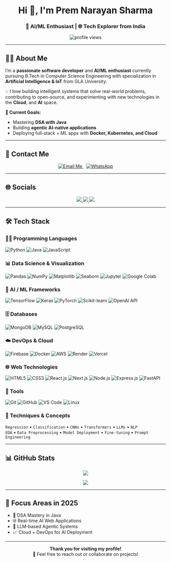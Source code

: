 <h1 align="center">Hi 👋, I'm Prem Narayan Sharma</h1>
<h3 align="center">🤖 AI/ML Enthusiast | 🌐 Tech Explorer from India</h3>

<p align="center">
  <img src="https://komarev.com/ghpvc/?username=premsharma8168&label=Profile%20Views&color=0e75b6&style=flat-square" alt="profile views" />
</p>

---

## 🧑‍💻 About Me

I’m a **passionate software developer** and **AI/ML enthusiast** currently pursuing B.Tech in Computer Science Engineering with specialization in **Artificial Intelligence & IoT** from GLA University.

💡 I love building intelligent systems that solve real-world problems, contributing to open-source, and experimenting with new technologies in the **Cloud**, and **AI** space.

**🔭 Current Goals:**
- Mastering **DSA with Java**
- Building **agentic AI-native applications**
- Deploying full-stack + ML apps with **Docker, Kubernetes, and Cloud**

---

## 🔗 Contact Me

<p align="center">
  <a href="mailto:premnsharma2005@outlook.com">
    <img src="https://img.shields.io/badge/Send Email-blue?style=for-the-badge&logo=gmail&logoColor=white" alt="Email Me" />
  </a>
  &nbsp;
  <a href="https://wa.me/918168926020" target="_blank">
    <img src="https://img.shields.io/badge/Chat on WhatsApp-25D366?style=for-the-badge&logo=whatsapp&logoColor=white" alt="WhatsApp" />
  </a>
</p>

---

## 🌐 Socials

<p align="center">
  <a href="https://www.linkedin.com/in/prem-narayan-sharma-31629128b/" target="_blank">
    <img src="https://img.shields.io/badge/LinkedIn-0077B5?style=for-the-badge&logo=linkedin&logoColor=white" />
  </a>
  <a href="https://x.com/PremNSharma" target="_blank">
    <img src="https://img.shields.io/badge/X-black?style=for-the-badge&logo=twitter" />
  </a>
  <a href="https://www.instagram.com/im.premsharma/" target="_blank">
    <img src="https://img.shields.io/badge/Instagram-E4405F?style=for-the-badge&logo=instagram&logoColor=white" />
  </a>
</p>

---

## 🛠️ Tech Stack

### 👨‍💻 Programming Languages
![Python](https://img.shields.io/badge/Python-3670A0?style=for-the-badge&logo=python)
![Java](https://img.shields.io/badge/Java-ED8B00?style=for-the-badge&logo=openjdk&logoColor=white)
![JavaScript](https://img.shields.io/badge/JavaScript-F7DF1E?style=for-the-badge&logo=javascript&logoColor=black)

### 📊 Data Science & Visualization
![Pandas](https://img.shields.io/badge/Pandas-150458?style=for-the-badge&logo=pandas)
![NumPy](https://img.shields.io/badge/Numpy-013243?style=for-the-badge&logo=numpy)
![Matplotlib](https://img.shields.io/badge/Matplotlib-11557C?style=for-the-badge&logo=matplotlib)
![Seaborn](https://img.shields.io/badge/Seaborn-003366?style=for-the-badge)
![Jupyter](https://img.shields.io/badge/Jupyter-F37626?style=for-the-badge&logo=jupyter)
![Google Colab](https://img.shields.io/badge/Google_Colab-F9AB00?style=for-the-badge&logo=googlecolab)

### 🧠 AI / ML Frameworks
![TensorFlow](https://img.shields.io/badge/TensorFlow-FF6F00?style=for-the-badge&logo=tensorflow)
![Keras](https://img.shields.io/badge/Keras-D00000?style=for-the-badge&logo=keras&logoColor=white)
![PyTorch](https://img.shields.io/badge/PyTorch-EE4C2C?style=for-the-badge&logo=pytorch)
![Scikit-learn](https://img.shields.io/badge/Scikit--learn-F7931E?style=for-the-badge&logo=scikit-learn)
![OpenAI API](https://img.shields.io/badge/OpenAI_API-000000?style=for-the-badge&logo=openai)

### 🗄️ Databases
![MongoDB](https://img.shields.io/badge/MongoDB-4EA94B?style=for-the-badge&logo=mongodb)
![MySQL](https://img.shields.io/badge/MySQL-4479A1?style=for-the-badge&logo=mysql)
![PostgreSQL](https://img.shields.io/badge/PostgreSQL-316192?style=for-the-badge&logo=postgresql)

### ☁️ DevOps & Cloud
![Firebase](https://img.shields.io/badge/Firebase-ffca28?style=for-the-badge&logo=firebase)
![Docker](https://img.shields.io/badge/Docker-2496ED?style=for-the-badge&logo=docker)
![AWS](https://img.shields.io/badge/AWS-FF9900?style=for-the-badge&logo=amazon-aws)
![Render](https://img.shields.io/badge/Render-46E3B7?style=for-the-badge&logo=render)
![Vercel](https://img.shields.io/badge/Vercel-000000?style=for-the-badge&logo=vercel)

### 🌐 Web Technologies
![HTML5](https://img.shields.io/badge/HTML5-E34F26?style=for-the-badge&logo=html5)
![CSS3](https://img.shields.io/badge/CSS3-1572B6?style=for-the-badge&logo=css3)
![React.js](https://img.shields.io/badge/React-20232A?style=for-the-badge&logo=react)
![Next.js](https://img.shields.io/badge/Next.js-000000?style=for-the-badge&logo=next.js)
![Node.js](https://img.shields.io/badge/Node.js-339933?style=for-the-badge&logo=node.js)
![Express.js](https://img.shields.io/badge/Express.js-000000?style=for-the-badge&logo=express)
![FastAPI](https://img.shields.io/badge/FastAPI-009688?style=for-the-badge&logo=fastapi&logoColor=white)

### 🧰 Tools
![Git](https://img.shields.io/badge/Git-F05032?style=for-the-badge&logo=git)
![GitHub](https://img.shields.io/badge/GitHub-181717?style=for-the-badge&logo=github)
![VS Code](https://img.shields.io/badge/VS%20Code-007ACC?style=for-the-badge&logo=visual-studio-code)
![Linux](https://img.shields.io/badge/Linux-FCC624?style=for-the-badge&logo=linux&logoColor=black)

### 🧪 Techniques & Concepts
`Regression` • `Classification` • `CNNs` • `Transformers` • `LLMs` • `NLP`  
`EDA` • `Data Preprocessing` • `Model Deployment` • `Fine-tuning` • `Prompt Engineering`

---

## 📊 GitHub Stats

<p align="center">
  <img src="https://github-readme-stats.vercel.app/api/top-langs?username=premsharma8168&show_icons=true&locale=en&layout=compact&theme=tokyonight" />
</p>
<p align="center">
  <img src="https://github-readme-streak-stats.herokuapp.com/?user=premsharma8168&theme=tokyonight" />
</p>

---

## 🎯 Focus Areas in 2025

- 🚀 DSA Mastery in Java 
- 🌐 Real-time AI Web Applications  
- 🤖 LLM-based Agentic Systems  
- 📈 Cloud + DevOps for AI Deployment  

---

<p align="center">
  <b>Thank you for visiting my profile!</b><br>
  💬 Feel free to reach out or collaborate on projects!
</p>
